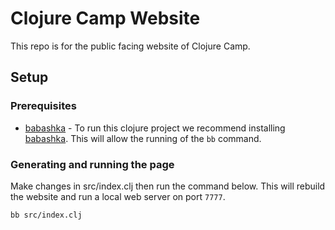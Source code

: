 # Clojure Camp Website

This repo is for the public facing website of Clojure Camp.

## Setup

### Prerequisites

- [babashka](https://github.com/babashka/babashka) - To run this clojure project we recommend installing [babashka](https://github.com/babashka/babashka). This will allow the running of the `bb` command.

### Generating and running the page

Make changes in src/index.clj then run the command below. This will rebuild the website and run a local web server on port `7777`.

```
bb src/index.clj
```
